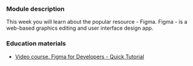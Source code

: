 ### Module description
This week you will learn about the popular resource - Figma. Figma - is a web-based graphics editing and user interface design app. 

### Education materials
* [Video course. Figma for Developers - Quick Tutorial](https://www.youtube.com/playlist?list=PL7e8VJ_ZN6epq-oiYOufiuPI-fpDC2Mby)